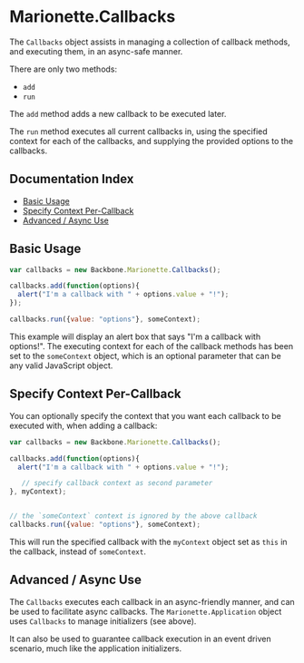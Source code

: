 # Marionette.Callbacks

The `Callbacks` object assists in managing a collection of callback
methods, and executing them, in an async-safe manner.

There are only two methods:

* `add`
* `run`

The `add` method adds a new callback to be executed later.

The `run` method executes all current callbacks in, using the
specified context for each of the callbacks, and supplying the
provided options to the callbacks.

## Documentation Index

* [Basic Usage](#basic-usage)
* [Specify Context Per-Callback](#specify-context-per-callback)
* [Advanced / Async Use](#advanced--async-use)

## Basic Usage

```js
var callbacks = new Backbone.Marionette.Callbacks();

callbacks.add(function(options){
  alert("I'm a callback with " + options.value + "!");
});

callbacks.run({value: "options"}, someContext);
```

This example will display an alert box that says "I'm a callback
with options!". The executing context for each of the callback
methods has been set to the `someContext` object, which is an optional
parameter that can be any valid JavaScript object.

## Specify Context Per-Callback

You can optionally specify the context that you want each callback to be
executed with, when adding a callback:

```js
var callbacks = new Backbone.Marionette.Callbacks();

callbacks.add(function(options){
  alert("I'm a callback with " + options.value + "!");

   // specify callback context as second parameter
}, myContext);


// the `someContext` context is ignored by the above callback
callbacks.run({value: "options"}, someContext);
```

This will run the specified callback with the `myContext` object set as
`this` in the callback, instead of `someContext`.

## Advanced / Async Use

The `Callbacks` executes each callback in an async-friendly
manner, and can be used to facilitate async callbacks.
The `Marionette.Application` object uses `Callbacks`
to manage initializers (see above).

It can also be used to guarantee callback execution in an event
driven scenario, much like the application initializers.
